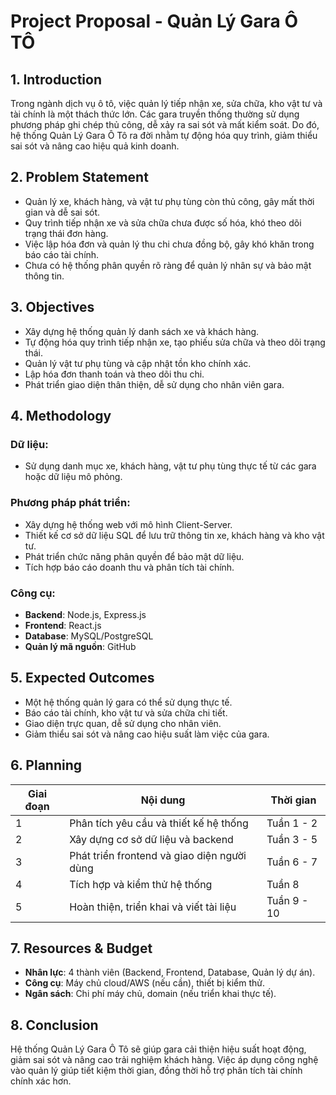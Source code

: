 # Project Proposal - Quản Lý Gara Ô TÔ

## 1. Introduction
Trong ngành dịch vụ ô tô, việc quản lý tiếp nhận xe, sửa chữa, kho vật tư và tài chính là một thách thức lớn. Các gara truyền thống thường sử dụng phương pháp ghi chép thủ công, dễ xảy ra sai sót và mất kiểm soát. Do đó, hệ thống Quản Lý Gara Ô Tô ra đời nhằm tự động hóa quy trình, giảm thiểu sai sót và nâng cao hiệu quả kinh doanh.

## 2. Problem Statement
- Quản lý xe, khách hàng, và vật tư phụ tùng còn thủ công, gây mất thời gian và dễ sai sót.
- Quy trình tiếp nhận xe và sửa chữa chưa được số hóa, khó theo dõi trạng thái đơn hàng.
- Việc lập hóa đơn và quản lý thu chi chưa đồng bộ, gây khó khăn trong báo cáo tài chính.
- Chưa có hệ thống phân quyền rõ ràng để quản lý nhân sự và bảo mật thông tin.

## 3. Objectives
- Xây dựng hệ thống quản lý danh sách xe và khách hàng.
- Tự động hóa quy trình tiếp nhận xe, tạo phiếu sửa chữa và theo dõi trạng thái.
- Quản lý vật tư phụ tùng và cập nhật tồn kho chính xác.
- Lập hóa đơn thanh toán và theo dõi thu chi.
- Phát triển giao diện thân thiện, dễ sử dụng cho nhân viên gara.

## 4. Methodology
### Dữ liệu:
- Sử dụng danh mục xe, khách hàng, vật tư phụ tùng thực tế từ các gara hoặc dữ liệu mô phỏng.

### Phương pháp phát triển:
- Xây dựng hệ thống web với mô hình Client-Server.
- Thiết kế cơ sở dữ liệu SQL để lưu trữ thông tin xe, khách hàng và kho vật tư.
- Phát triển chức năng phân quyền để bảo mật dữ liệu.
- Tích hợp báo cáo doanh thu và phân tích tài chính.

### Công cụ:
- **Backend**: Node.js, Express.js
- **Frontend**: React.js
- **Database**: MySQL/PostgreSQL
- **Quản lý mã nguồn**: GitHub

## 5. Expected Outcomes
- Một hệ thống quản lý gara có thể sử dụng thực tế.
- Báo cáo tài chính, kho vật tư và sửa chữa chi tiết.
- Giao diện trực quan, dễ sử dụng cho nhân viên.
- Giảm thiểu sai sót và nâng cao hiệu suất làm việc của gara.

## 6. Planning
| Giai đoạn | Nội dung | Thời gian |
|-----------|-------------------------------------|------------|
| 1 | Phân tích yêu cầu và thiết kế hệ thống | Tuần 1 - 2 |
| 2 | Xây dựng cơ sở dữ liệu và backend | Tuần 3 - 5 |
| 3 | Phát triển frontend và giao diện người dùng | Tuần 6 - 7 |
| 4 | Tích hợp và kiểm thử hệ thống | Tuần 8 |
| 5 | Hoàn thiện, triển khai và viết tài liệu | Tuần 9 - 10 |

## 7. Resources & Budget
- **Nhân lực**: 4 thành viên (Backend, Frontend, Database, Quản lý dự án).
- **Công cụ**: Máy chủ cloud/AWS (nếu cần), thiết bị kiểm thử.
- **Ngân sách**: Chi phí máy chủ, domain (nếu triển khai thực tế).

## 8. Conclusion
Hệ thống Quản Lý Gara Ô Tô sẽ giúp gara cải thiện hiệu suất hoạt động, giảm sai sót và nâng cao trải nghiệm khách hàng. Việc áp dụng công nghệ vào quản lý giúp tiết kiệm thời gian, đồng thời hỗ trợ phân tích tài chính chính xác hơn.